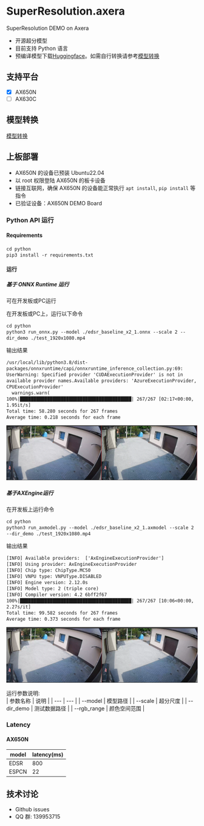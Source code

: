 # SuperResolution.axera
SuperResolution DEMO on Axera

- 开源超分模型
- 目前支持  Python 语言 
- 预编译模型下载[Huggingface](https://huggingface.co/AXERA-TECH/SuperResolution)。如需自行转换请参考[模型转换](/model_convert/README.md)

## 支持平台

- [x] AX650N
- [ ] AX630C

## 模型转换

[模型转换](./model_convert/README.md)

## 上板部署

- AX650N 的设备已预装 Ubuntu22.04
- 以 root 权限登陆 AX650N 的板卡设备
- 链接互联网，确保 AX650N 的设备能正常执行 `apt install`, `pip install` 等指令
- 已验证设备：AX650N DEMO Board

### Python API 运行

#### Requirements

```
cd python
pip3 install -r requirements.txt
``` 

#### 运行

##### 基于 ONNX Runtime 运行  
可在开发板或PC运行 

在开发板或PC上，运行以下命令  
```  
cd python
python3 run_onnx.py --model ./edsr_baseline_x2_1.onnx --scale 2 --dir_demo ./test_1920x1080.mp4
```

输出结果
```
/usr/local/lib/python3.8/dist-packages/onnxruntime/capi/onnxruntime_inference_collection.py:69: UserWarning: Specified provider 'CUDAExecutionProvider' is not in available provider names.Available providers: 'AzureExecutionProvider, CPUExecutionProvider'
  warnings.warn(
100%|█████████████████████████████████████████| 267/267 [02:17<00:00,  1.95it/s]
Total time: 58.280 seconds for 267 frames
Average time: 0.218 seconds for each frame
``` 
![Alt text](video/1.png)

##### 基于AXEngine运行  
在开发板上运行命令

```
cd python  
python3 run_axmodel.py --model ./edsr_baseline_x2_1.axmodel --scale 2 --dir_demo ./test_1920x1080.mp4
```

输出结果
```
[INFO] Available providers:  ['AxEngineExecutionProvider']
[INFO] Using provider: AxEngineExecutionProvider
[INFO] Chip type: ChipType.MC50
[INFO] VNPU type: VNPUType.DISABLED
[INFO] Engine version: 2.12.0s
[INFO] Model type: 2 (triple core)
[INFO] Compiler version: 4.2 6bff2f67
100%|█████████████████████████████████████████| 267/267 [10:06<00:00,  2.27s/it]
Total time: 99.582 seconds for 267 frames
Average time: 0.373 seconds for each frame
```
![Alt text](video/2.png)


运行参数说明:  
| 参数名称 | 说明  |
| --- | --- | 
| --model | 模型路径 | 
| --scale | 超分尺度 | 
| --dir_demo | 测试数据路径 | 
| --rgb_range | 颜色空间范围 | 

### Latency

#### AX650N

| model | latency(ms) |
|---|---|
|EDSR|800|
|ESPCN|22|



## 技术讨论

- Github issues
- QQ 群: 139953715

